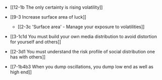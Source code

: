 - [[12-1b The only certainty is rising volatility]]

- [[9-3 Increase surface area of luck]]
	- [[2-3c 'Surface area' - Manage your exposure to volatilities]]

- [[3-1c1d You must build your own media distribution to avoid distortion for yourself and others]]

- [[2-3d1 You must understand the risk profile of social distribution one has with others]]

- [[7-1b4b3 When you dump oscillations, you dump low end as well as high end]]
